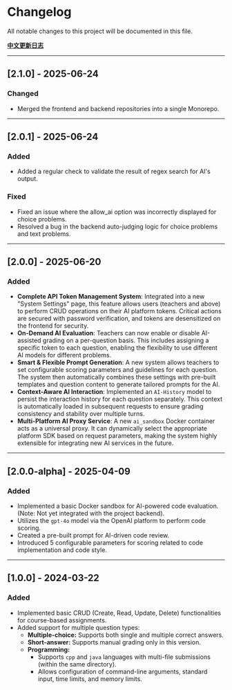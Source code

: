 # Changelog

All notable changes to this project will be documented in this file.

**[中文更新日志](./CHANGELOG.zh-CN.md)**

---

## [2.1.0] - 2025-06-24

### Changed

- Merged the frontend and backend repositories into a single Monorepo.

---

## [2.0.1] - 2025-06-24

### Added
- Added a regular check to validate the result of regex search for AI's output.

### Fixed
- Fixed an issue where the allow_ai option was incorrectly displayed for choice problems.
- Resolved a bug in the backend auto-judging logic for choice problems and text problems.

---

## [2.0.0] - 2025-06-20

### Added
- **Complete API Token Management System**: Integrated into a new "System Settings" page, this feature allows users (teachers and above) to perform CRUD operations on their AI platform tokens. Critical actions are secured with password verification, and tokens are desensitized on the frontend for security.
- **On-Demand AI Evaluation**: Teachers can now enable or disable AI-assisted grading on a per-question basis. This includes assigning a specific token to each question, enabling the flexibility to use different AI models for different problems.
- **Smart & Flexible Prompt Generation**: A new system allows teachers to set configurable scoring parameters and guidelines for each question. The system then automatically combines these settings with pre-built templates and question content to generate tailored prompts for the AI.
- **Context-Aware AI Interaction**: Implemented an `AI-History` model to persist the interaction history for each question separately. This context is automatically loaded in subsequent requests to ensure grading consistency and stability over multiple turns.
- **Multi-Platform AI Proxy Service**: A new `ai_sandbox` Docker container acts as a universal proxy. It can dynamically select the appropriate platform SDK based on request parameters, making the system highly extensible for integrating new AI services in the future.

---

## [2.0.0-alpha] - 2025-04-09

### Added
- Implemented a basic Docker sandbox for AI-powered code evaluation. (Note: Not yet integrated with the project backend).
- Utilizes the `gpt-4o` model via the OpenAI platform to perform code scoring.
- Created a pre-built prompt for AI-driven code review.
- Introduced 5 configurable parameters for scoring related to code implementation and code style.


---

## [1.0.0] - 2024-03-22

### Added
- Implemented basic CRUD (Create, Read, Update, Delete) functionalities for course-based assignments.
- Added support for multiple question types:
    - **Multiple-choice:** Supports both single and multiple correct answers.
    - **Short-answer:** Supports manual grading only in this version.
    - **Programming:**
        - Supports `cpp` and `java` languages with multi-file submissions (within the same directory).
        - Allows configuration of command-line arguments, standard input, time limits, and memory limits.


